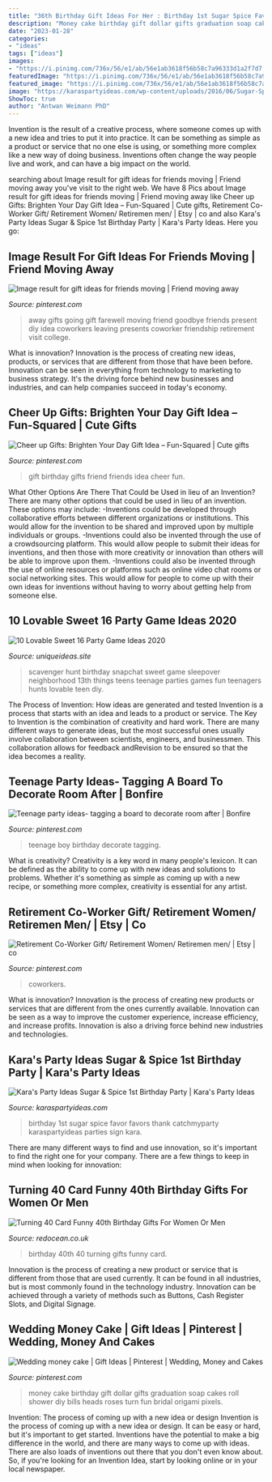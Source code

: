 ```yaml
---
title: "36th Birthday Gift Ideas For Her : Birthday 1st Sugar Spice Favor Favors Thank Catchmyparty Karaspartyideas Parties Sign Kara"
description: "Money cake birthday gift dollar gifts graduation soap cakes roll shower diy bills heads roses turn fun bridal origami pixels"
date: "2023-01-28"
categories:
- "ideas"
tags: ["ideas"]
images:
- "https://i.pinimg.com/736x/56/e1/ab/56e1ab3618f56b58c7a96333d1a2f7d7.jpg"
featuredImage: "https://i.pinimg.com/736x/56/e1/ab/56e1ab3618f56b58c7a96333d1a2f7d7.jpg"
featured_image: "https://i.pinimg.com/736x/56/e1/ab/56e1ab3618f56b58c7a96333d1a2f7d7.jpg"
image: "https://karaspartyideas.com/wp-content/uploads/2016/06/Sugar-Spice-1st-Birthday-Party-via-Karas-Party-Ideas-KarasPartyIdeas.com4_.jpeg"
ShowToc: true
author: "Antwan Weimann PhD"
---
```



Invention is the result of a creative process, where someone comes up with a new idea and tries to put it into practice. It can be something as simple as a product or service that no one else is using, or something more complex like a new way of doing business. Inventions often change the way people live and work, and can have a big impact on the world.

	

		
searching about Image result for gift ideas for friends moving | Friend moving away you've visit to the right web. We have 8 Pics about Image result for gift ideas for friends moving | Friend moving away like Cheer up Gifts: Brighten Your Day Gift Idea – Fun-Squared | Cute gifts, Retirement Co-Worker Gift/ Retirement Women/ Retiremen men/ | Etsy | co and also Kara&#039;s Party Ideas Sugar &amp; Spice 1st Birthday Party | Kara&#039;s Party Ideas. Here you go:
		
    
## Image Result For Gift Ideas For Friends Moving | Friend Moving Away

<img loading=lazy src="https://i.pinimg.com/736x/56/e1/ab/56e1ab3618f56b58c7a96333d1a2f7d7.jpg" onerror="this.onerror=null;this.src='https://tse2.mm.bing.net/th?id=OIP.kN47dbSlx1C-k_Ja4z5HUAHaJ3&amp;pid=15.1';" alt="Image result for gift ideas for friends moving | Friend moving away">

_Source: pinterest.com_

>away gifts going gift farewell moving friend goodbye friends present diy idea coworkers leaving presents coworker friendship retirement visit college. 

	

What is innovation?
Innovation is the process of creating new ideas, products, or services that are different from those that have been before. Innovation can be seen in everything from technology to marketing to business strategy. It's the driving force behind new businesses and industries, and can help companies succeed in today's economy.

    
## Cheer Up Gifts: Brighten Your Day Gift Idea – Fun-Squared | Cute Gifts

<img loading=lazy src="https://i.pinimg.com/736x/83/83/e3/8383e3044a41318d36099fe55d150573.jpg" onerror="this.onerror=null;this.src='https://tse3.mm.bing.net/th?id=OIP.8d2cm2Rfl9D8oMhcI1DUYwHaKC&amp;pid=15.1';" alt="Cheer up Gifts: Brighten Your Day Gift Idea – Fun-Squared | Cute gifts">

_Source: pinterest.com_

>gift birthday gifts friend friends idea cheer fun. 

	

What Other Options Are There That Could be Used in lieu of an Invention?
There are many other options that could be used in lieu of an invention. These options may include: 
-Inventions could be developed through collaborative efforts between different organizations or institutions. This would allow for the invention to be shared and improved upon by multiple individuals or groups. 
-Inventions could also be invented through the use of a crowdsourcing platform. This would allow people to submit their ideas for inventions, and then those with more creativity or innovation than others will be able to improve upon them. 
-Inventions could also be invented through the use of online resources or platforms such as online video chat rooms or social networking sites. This would allow for people to come up with their own ideas for inventions without having to worry about getting help from someone else.

    
## 10 Lovable Sweet 16 Party Game Ideas 2020

<img loading=lazy src="https://www.uniqueideas.site/wp-content/uploads/snapchat-neighborhood-scavenger-hunt-cierras-13th-birthday-1.jpg" onerror="this.onerror=null;this.src='https://tse4.mm.bing.net/th?id=OIP.iVxGYgYkmHQO3XCWrwE1dgHaJ4&amp;pid=15.1';" alt="10 Lovable Sweet 16 Party Game Ideas 2020">

_Source: uniqueideas.site_

>scavenger hunt birthday snapchat sweet game sleepover neighborhood 13th things teens teenage parties games fun teenagers hunts lovable teen diy. 

	

The Process of Invention: How ideas are generated and tested
Invention is a process that starts with an idea and leads to a product or service. The Key to Invention is the combination of creativity and hard work. There are many different ways to generate ideas, but the most successful ones usually involve collaboration between scientists, engineers, and businessmen. This collaboration allows for feedback andRevision to be ensured so that the idea becomes a reality.

    
## Teenage Party Ideas- Tagging A Board To Decorate Room After | Bonfire

<img loading=lazy src="https://i.pinimg.com/736x/ce/b7/ee/ceb7eeab6e5017e51d3c0829bafd6cfd---birthday-birthday-party-ideas.jpg" onerror="this.onerror=null;this.src='https://tse3.mm.bing.net/th?id=OIP.e0IiA6onJjHeyYwe-1_HxwHaJ3&amp;pid=15.1';" alt="Teenage party ideas- tagging a board to decorate room after | Bonfire">

_Source: pinterest.com_

>teenage boy birthday decorate tagging. 

	

What is creativity?
Creativity is a key word in many people's lexicon. It can be defined as the ability to come up with new ideas and solutions to problems. Whether it's something as simple as coming up with a new recipe, or something more complex, creativity is essential for any artist.

    
## Retirement Co-Worker Gift/ Retirement Women/ Retiremen Men/ | Etsy | Co

<img loading=lazy src="https://i.pinimg.com/736x/3a/55/3a/3a553aaa67a2b73fe58698ba23548cf1.jpg" onerror="this.onerror=null;this.src='https://tse2.mm.bing.net/th?id=OIP.l-_p9_ALMA4ri-fPsLnvyAHaJ3&amp;pid=15.1';" alt="Retirement Co-Worker Gift/ Retirement Women/ Retiremen men/ | Etsy | co">

_Source: pinterest.com_

>coworkers. 

	

What is innovation?
Innovation is the process of creating new products or services that are different from the ones currently available. Innovation can be seen as a way to improve the customer experience, increase efficiency, and increase profits. Innovation is also a driving force behind new industries and technologies.

    
## Kara&#039;s Party Ideas Sugar &amp; Spice 1st Birthday Party | Kara&#039;s Party Ideas

<img loading=lazy src="https://karaspartyideas.com/wp-content/uploads/2016/06/Sugar-Spice-1st-Birthday-Party-via-Karas-Party-Ideas-KarasPartyIdeas.com4_.jpeg" onerror="this.onerror=null;this.src='https://tse4.mm.bing.net/th?id=OIP.VsdR9oKnmUuhfYLItg0n_AHaLI&amp;pid=15.1';" alt="Kara&#039;s Party Ideas Sugar &amp; Spice 1st Birthday Party | Kara&#039;s Party Ideas">

_Source: karaspartyideas.com_

>birthday 1st sugar spice favor favors thank catchmyparty karaspartyideas parties sign kara. 

	

There are many different ways to find and use innovation, so it's important to find the right one for your company. There are a few things to keep in mind when looking for innovation: 

    
## Turning 40 Card Funny 40th Birthday Gifts For Women Or Men

<img loading=lazy src="https://www.redocean.co.uk/image/cache/products/16714/image06_2000-1500x1500.jpg" onerror="this.onerror=null;this.src='https://tse1.mm.bing.net/th?id=OIP.iBKBzanlvzpNxxXiYDIeMAHaHa&amp;pid=15.1';" alt="Turning 40 Card Funny 40th Birthday Gifts For Women Or Men">

_Source: redocean.co.uk_

>birthday 40th 40 turning gifts funny card. 

	

Innovation is the process of creating a new product or service that is different from those that are used currently. It can be found in all industries, but is most commonly found in the technology industry. Innovation can be achieved through a variety of methods such as Buttons, Cash Register Slots, and Digital Signage.

    
## Wedding Money Cake | Gift Ideas | Pinterest | Wedding, Money And Cakes

<img loading=lazy src="https://s-media-cache-ak0.pinimg.com/736x/32/cf/1c/32cf1ca2faa3ed8c2e46cde6904fc976.jpg" onerror="this.onerror=null;this.src='https://tse3.mm.bing.net/th?id=OIP.lyTqiZWW6PpVZZKV7l68DAHaJ4&amp;pid=15.1';" alt="Wedding money cake | Gift Ideas | Pinterest | Wedding, Money and Cakes">

_Source: pinterest.com_

>money cake birthday gift dollar gifts graduation soap cakes roll shower diy bills heads roses turn fun bridal origami pixels. 

	

Invention: The process of coming up with a new idea or design
Invention is the process of coming up with a new idea or design. It can be easy or hard, but it's important to get started. Inventions have the potential to make a big difference in the world, and there are many ways to come up with ideas. There are also loads of inventions out there that you don't even know about. So, if you're looking for an Invention Idea, start by looking online or in your local newspaper.

